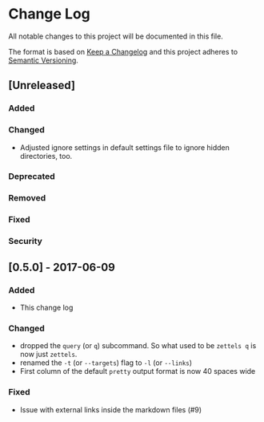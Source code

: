 # Change Log
All notable changes to this project will be documented in this file.

The format is based on [Keep a Changelog](http://keepachangelog.com/)
and this project adheres to [Semantic Versioning](http://semver.org/).

## [Unreleased]
### Added
### Changed
- Adjusted ignore settings in default settings file to ignore hidden 
  directories, too.
### Deprecated
### Removed
### Fixed
### Security

## [0.5.0] - 2017-06-09
### Added
- This change log
### Changed
- dropped the `query` (or `q`) subcommand. So what used to be `zettels q` is 
  now just `zettels`.
- renamed the `-t` (or `--targets`) flag to  `-l` (or `--links`)
- First column of the default `pretty` output format is now 40 spaces wide
### Fixed
- Issue with external links inside the markdown files (#9)
